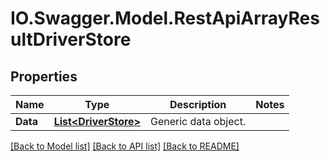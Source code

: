 # IO.Swagger.Model.RestApiArrayResultDriverStore
## Properties

Name | Type | Description | Notes
------------ | ------------- | ------------- | -------------
**Data** | [**List&lt;DriverStore&gt;**](DriverStore.md) | Generic data object. | 

[[Back to Model list]](../README.md#documentation-for-models) [[Back to API list]](../README.md#documentation-for-api-endpoints) [[Back to README]](../README.md)

